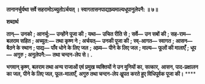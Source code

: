 **तानानर्चुर्यथा सर्वे सहरामोऽच्युतोऽर्चयत् ।** **स्वागतासनपाद्याघ्र्यमाल्यधूपानुलेपनै: ॥ ७॥** 

**शब्दार्थ** 

**तान्—** **उनको** **; आनर्चु:—** **उन्होंने पूजा की** **; यथा—** **उचित रीति से** **; सर्वे—** **उन सबों की** **; सह-राम—** **बलराम सहित** **; अच्युत:—** **तथा कृष्ण ने** **; अर्चयत्—** **उनकी पूजा की** **; स्व्-आगत—** **स्वागत** **; आसन—** **बैठने के स्थान** **; पाद्य—** **पाँव धोने के लिए जल** **;** **अघ्र्य—** **पीने के लिए जल** **; माल्य—** **फूलों की मालाएँ** **; धूप—** **अगुरु** **; अनुलेपनै:—** **तथा चन्दन-लेप से।** **.** 

**भगवान् कृष्ण, बलराम तथा अन्य राजाओं एवं प्रमुख व्यक्तियों ने उन मुनियों का, सत्कार,** **आसन, पाद-प्रक्षालन का जल, पीने के लिए जल, फूल-मालाएँ, अगुरु तथा चन्दन-लेप अॢपत** **करते हुए विधिपूर्वक पूजा की।** **** 